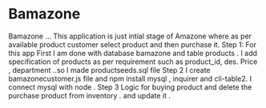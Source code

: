 # Bamazone
Bamazone … This application is just intial stage of Amazone where as per  available product customer select product and then purchase it.
Step 1: 
For this app First I am done with database bamazone and table products . I add specification of products as per requirement such as product_id, des. Price , department ..so I made productseeds.sql file 
Step 2
I create bamazonecustomer.js file and npm install mysql , inquirer and cli-table2.
I connect mysql with node .
Step 3
Logic for buying product and delete the purchase product from inventory . and update it .
